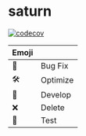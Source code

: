 # saturn

[![codecov](https://codecov.io/gh/gnahZ-eH/saturn/branch/master/graph/badge.svg)](https://codecov.io/gh/gnahZ-eH/saturn)

Emoji |          |
------|----------|
🐞    | Bug Fix  |
🛠️    | Optimize |
🧩    | Develop  |
❌    | Delete   |
🧪    | Test     | 
